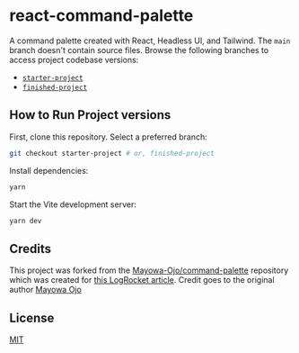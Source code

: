 # react-command-palette

A command palette created with React, Headless UI, and Tailwind. The `main` branch doesn't contain source files. Browse the following branches to access project codebase versions:

- [`starter-project`](https://github.com/codezri/react-command-palette/tree/starter-project)
- [`finished-project`](https://github.com/codezri/react-command-palette/tree/finished-project)

## How to Run Project versions
First, clone this repository. Select a preferred branch:
```bash
git checkout starter-project # or, finished-project
```

Install dependencies:
```bash
yarn
```

Start the Vite development server:
```bash
yarn dev
```

## Credits
This project was forked from the [Mayowa-Ojo/command-palette](https://github.com/Mayowa-Ojo/command-palette) repository
which was created for [this LogRocket article](https://blog.logrocket.com/react-command-palette-tailwind-css-headless-ui/). Credit goes to the original
author [Mayowa Ojo](https://blog.logrocket.com/author/mayowa-ojo/)


## License
[MIT](LICENSE)
